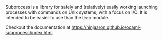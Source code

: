 Subprocess is a library for safely and (relatively) easily working
launching processes with commands on Unix systems, with a focus on I/O.
It is intended to be easier to use than the `Unix` module.

Checkout the documentation at
https://ninjaaron.github.io/ocaml-subprocess/index.html